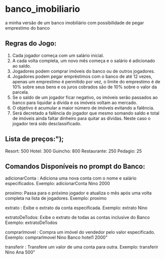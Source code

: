 # banco_imobiliario
a minha versão de um banco imobiliário com possibilidade de pegar emprestimo do banco

## Regras do Jogo:

1. Cada jogador começa com um salário inicial.
2. A cada volta completa, um novo mês começa e o salário é adicionado ao saldo.
3. Jogadores podem comprar imóveis do banco ou de outros jogadores.
4. Jogadores podem pegar empréstimos com o banco de até 12 vezes, apenas um emprestimo é permitido por vez, o limite do emprestimo é de 10% sobre seus bens e os juros cobrados são de 10% sobre o valor da parcela.
5. Se o saldo de um jogador ficar negativo, os imóveis serão passados ao banco para liquidar a dívida e os imóveis voltam ao mercado.
6. O objetivo é acumular a maior número de imóveis evitando a falência.
7. Será decretado a falência do jogador que mesmo somando saldo e total de imóveis ainda faltar dinheiro para quitar as dívidas. Neste caso o jogador terá sido desclassificado.

## Lista de preços:");

Resort: 500
Hotel: 300
Guincho: 800
Restaurante: 250
Pedagio: 25

## Comandos Disponíveis no prompt do Banco:

adicionarConta <nome> <salario>: Adiciona uma nova conta com o nome e salário especificados.
Exemplo: adicionarConta Nino 2000

proximo: Passa para o próximo jogador e atualiza o mês após uma volta completa na lista de jogadores.
Exemplo: proximo

extrato <nome>: Exibe o extrato da conta especificada.
Exemplo: extrato Nino

extratoDeTodos: Exibe o extrato de todas as contas inclusive do Banco
Exemplo: extratoDeTodos

comprarImovel <compradorNome> <vendedorNome> <imovelNome> <valor>: Compra um imóvel do vendedor pelo valor especificado.
Exemplo: comprarImovel Nino Banco hotel1 2000"

transferir <remetenteNome> <destinatarioNome> <valor>: Transfere um valor de uma conta para outra.
Exemplo: transferir Nino Ana 500"
